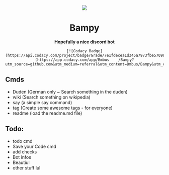<div align=center>
    <a href="">
        <img src="https://cdn.discordapp.com/attachments/528334474895949840/544109119741755392/BampyIMG.png"</img>
    </a>
    <h1>Bampy</h1>
    <strong>Hopefully a nice discord bot</strong>
    
    [![Codacy Badge](https://api.codacy.com/project/badge/Grade/7e1fdecea1d345a7973fbe57099b1f3c)](https://app.codacy.com/app/Bmbus    /Bampy?utm_source=github.com&utm_medium=referral&utm_content=Bmbus/Bampy&utm_campaign=Badge_Grade_Dashboard)
</div>

## Cmds
- Duden (German only ~ Search something in the duden)
- wiki (Search something on wikipedia)
- say (a simple say command)
- tag (Create some awesome tags - for everyone)
- readme (load the readme.md file)

## Todo:
- todo cmd
- Save your Code cmd
- add checks
- Bot infos
- Beautiul 
- other stuff lul
